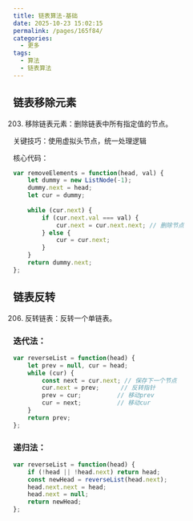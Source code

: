 ```yaml
---
title: 链表算法-基础
date: 2025-10-23 15:02:15
permalink: /pages/165f84/
categories:
  - 更多
tags:
  - 算法
  - 链表算法
---
```

## 链表移除元素
203. 移除链表元素​：删除链表中所有指定值的节点。

​关键技巧​：使用虚拟头节点，统一处理逻辑

​核心代码​：

```javascript
var removeElements = function(head, val) {
    let dummy = new ListNode(-1);
    dummy.next = head;
    let cur = dummy;
    
    while (cur.next) {
        if (cur.next.val === val) {
            cur.next = cur.next.next; // 删除节点
        } else {
            cur = cur.next;
        }
    }
    return dummy.next;
};
```

## 链表反转
206. 反转链表​：反转一个单链表。

### ​迭代法​：

```javascript
var reverseList = function(head) {
    let prev = null, cur = head;
    while (cur) {
        const next = cur.next; // 保存下一个节点
        cur.next = prev;      // 反转指针
        prev = cur;          // 移动prev
        cur = next;          // 移动cur
    }
    return prev;
};
```

### ​递归法​：
```javascript
var reverseList = function(head) {
    if (!head || !head.next) return head;
    const newHead = reverseList(head.next);
    head.next.next = head;
    head.next = null;
    return newHead;
};
```
